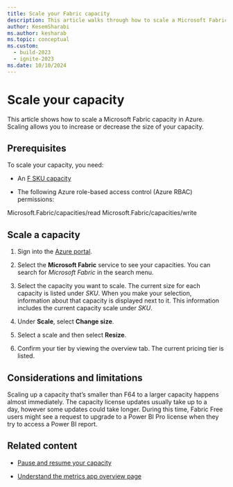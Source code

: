 ```yaml
---
title: Scale your Fabric capacity
description: This article walks through how to scale a Microsoft Fabric capacity in Azure.
author: KesemSharabi
ms.author: kesharab
ms.topic: conceptual
ms.custom:
  - build-2023
  - ignite-2023
ms.date: 10/10/2024
---
```


# Scale your capacity

This article shows how to scale a Microsoft Fabric capacity in Azure. Scaling allows you to increase or decrease the size of your capacity.

## Prerequisites

To scale your capacity, you need:

* An [F SKU capacity](buy-subscription.md#azure-skus)

* The following Azure role-based access control (Azure RBAC) permissions:

Microsoft.Fabric/capacities/read
Microsoft.Fabric/capacities/write

## Scale a capacity

1. Sign into the [Azure portal](https://portal.azure.com/).

2. Select the **Microsoft Fabric** service to see your capacities. You can search for *Microsoft Fabric* in the search menu.

3. Select the capacity you want to scale. The current size for each capacity is listed under *SKU*. When you make your selection, information about that capacity is displayed next to it. This information includes the current capacity scale  under *SKU*.

4. Under **Scale**, select **Change size**.

5. Select a scale and then select **Resize**.

6. Confirm your tier by viewing the overview tab. The current pricing tier is listed.

## Considerations and limitations

Scaling up a capacity that’s smaller than F64 to a larger capacity happens almost immediately. The capacity license updates usually take up to a day, however some updates could take longer. During this time, Fabric Free users might see a request to upgrade to a Power BI Pro license when they try to access a Power BI report.

## Related content

* [Pause and resume your capacity](pause-resume.md)

* [Understand the metrics app overview page](metrics-app-compute-page.md)
